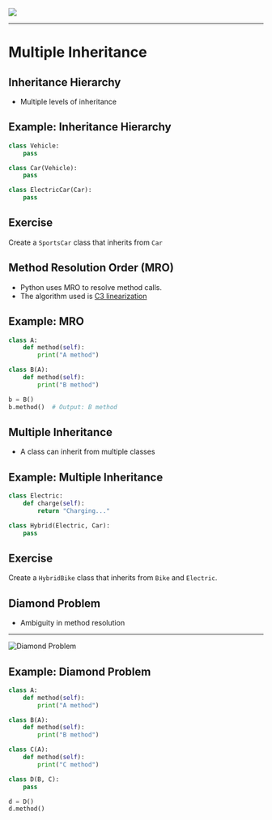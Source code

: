 ![](https://i.postimg.cc/qgVkhmXp/Opportunity-Fair-Draft.png)

---

# Multiple Inheritance

## Inheritance Hierarchy

- Multiple levels of inheritance

## Example: Inheritance Hierarchy

```python
class Vehicle:
    pass

class Car(Vehicle):
    pass

class ElectricCar(Car):
    pass
```

## Exercise

Create a `SportsCar` class that inherits from `Car`

## Method Resolution Order (MRO)

- Python uses MRO to resolve method calls.
- The algorithm used is [C3 linearization](https://en.wikipedia.org/wiki/C3_linearization)

## Example: MRO

```python
class A:
    def method(self):
        print("A method")

class B(A):
    def method(self):
        print("B method")

b = B()
b.method()  # Output: B method
```

## Multiple Inheritance

- A class can inherit from multiple classes

## Example: Multiple Inheritance

```python
class Electric:
    def charge(self):
        return "Charging..."

class Hybrid(Electric, Car):
    pass
```

## Exercise

Create a `HybridBike` class that inherits from `Bike` and `Electric`.

## Diamond Problem

- Ambiguity in method resolution

---

![Diamond Problem](https://upload.wikimedia.org/wikipedia/commons/thumb/8/8e/Diamond_inheritance.svg/320px-Diamond_inheritance.svg.png)

## Example: Diamond Problem

```python
class A:
    def method(self):
        print("A method")

class B(A):
    def method(self):
        print("B method")

class C(A):
    def method(self):
        print("C method")

class D(B, C):
    pass

d = D()
d.method()
```
